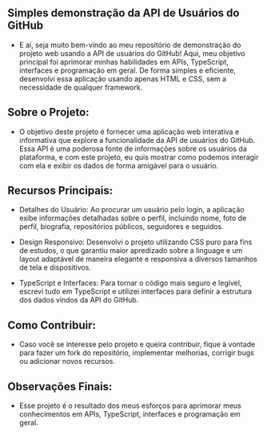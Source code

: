 ## Simples demonstração da API de Usuários do GitHub

- E aí, seja muito bem-vindo ao meu repositório de demonstração do projeto web usando a API de usuários do GitHub! Aqui, meu objetivo principal foi aprimorar minhas habilidades em APIs, TypeScript, interfaces e programação em geral. De forma simples e eficiente, desenvolvi essa aplicação usando apenas HTML e CSS, sem a necessidade de qualquer framework.

## Sobre o Projeto:

- O objetivo deste projeto é fornecer uma aplicação web interativa e informativa que explore a funcionalidade da API de usuários do GitHub. Essa API é uma poderosa fonte de informações sobre os usuários da plataforma, e com este projeto, eu quis mostrar como podemos interagir com ela e exibir os dados de forma amigável para o usuário.

## Recursos Principais:

- Detalhes do Usuário: Ao procurar um usuário pelo login, a aplicação exibe informações detalhadas sobre o perfil, incluindo nome, foto de perfil, biografia, repositórios públicos, seguidores e seguidos.

- Design Responsivo: Desenvolvi o projeto utilizando CSS puro para fins de estudos, o que garantiu maior apredizado sobre a linguage e um layout adaptável de maneira elegante e responsiva a diversos tamanhos de tela e dispositivos.

- TypeScript e Interfaces: Para tornar o código mais seguro e legível, escrevi tudo em TypeScript e utilizei interfaces para definir a estrutura dos dados vindos da API do GitHub.

## Como Contribuir:

- Caso você se interesse pelo projeto e queira contribuir, fique à vontade para fazer um fork do repositório, implementar melhorias, corrigir bugs ou adicionar novos recursos.

## Observações Finais:

- Esse projeto é o resultado dos meus esforços para aprimorar meus conhecimentos em APIs, TypeScript, interfaces e programação em geral.
